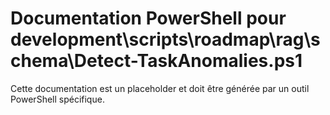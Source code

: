 # Documentation PowerShell pour development\scripts\roadmap\rag\schema\Detect-TaskAnomalies.ps1

Cette documentation est un placeholder et doit être générée par un outil PowerShell spécifique.
